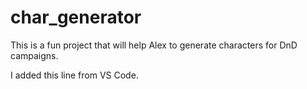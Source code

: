 # char_generator

This is a fun project that will help Alex to generate characters for DnD campaigns.

I added this line from VS Code.